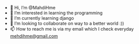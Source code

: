 - 👋 Hi, I’m @MahdiHme
- 👀 I’m interested in learning the programming
- 🌱 I’m currently learning django
- 💞️ I’m looking to collaborate on way to a better world :))
- 📫 How to reach me is via my email which I check everyday mehdihme@gmail.com

<!---
MahdiHme/MahdiHme is a ✨ special ✨ repository because its `README.md` (this file) appears on your GitHub profile.
You can click the Preview link to take a look at your changes.
--->
